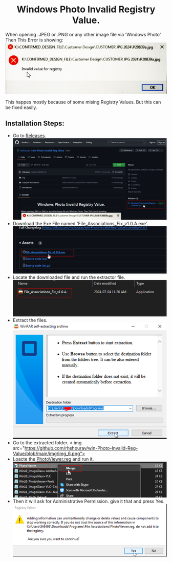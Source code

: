 <h1 align="center"> Windows Photo Invalid Registry Value.</h1>

When opening .JPEG or .PNG or any other image file via 'Windows Photo' Then This Error is showing:
<img src="https://github.com/rhshourav/win-Photo-Invalid-Reg-Value/blob/main/img/img_1.png">

This happes mostly because of some mising Registry Values. But this can be fixed easily.

## Installation Steps:
  - Go to [Releases](https://github.com/rhshourav/win-Photo-Invalid-Reg-Value/releases). <img src="https://github.com/rhshourav/win-Photo-Invalid-Reg-Value/blob/main/img/img_2.png">
  - Download the Exe File named 'File_Associations_Fix_v1.0.A.exe'. <img src="https://github.com/rhshourav/win-Photo-Invalid-Reg-Value/blob/main/img/img_3.png">
  - Locate the downloaded file and run the extractor file. <img src="https://github.com/rhshourav/win-Photo-Invalid-Reg-Value/blob/main/img/img_4.png">
  - Extract the files. <img src="https://github.com/rhshourav/win-Photo-Invalid-Reg-Value/blob/main/img/img_5.png">
  - Go to the extracted folder. < img src="https://github.com/rhshourav/win-Photo-Invalid-Reg-Value/blob/main/img/img_6.png">
  - Loacte the [PhotoViewer.reg](https://raw.githubusercontent.com/rhshourav/win-Photo-Invalid-Reg-Value/main/script/File%20Associations/PhotoViewer.reg) and run it.<img src="https://github.com/rhshourav/win-Photo-Invalid-Reg-Value/blob/main/img/img_7.png">
  -  Then it will ask for Administrative Permission. give it that and press Yes. <img src="https://github.com/rhshourav/win-Photo-Invalid-Reg-Value/blob/main/img/img_8.png">



  


